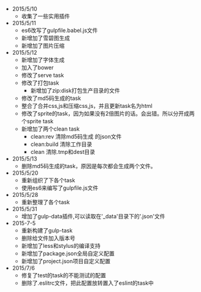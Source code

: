 - 2015/5/10 
    - 收集了一些实用插件
- 2015/5/11
    - es6改写了gulpfile.babel.js文件
    - 新增加了雪碧图生成
    - 新增加了图片压缩
- 2015/5/12
    - 新增加了字体生成
    - 加入了bower
    - 修改了serve task
    - 修改了打包task
        - 新增加了zip:disk打包生产目录的文件
    - 修改了md5码生成的task
    - 整合了合并css,js和压缩css,js，并且更新task名为html
    - 修改了sprite的task，因为如果没有2倍图片的话。会出错。所以分开成两个sprite task
    - 新增加了两个clean task
        + clean:rev 清除md5码生成 的json文件
        + clean:build 清除工作目录
        + clean 清除.tmp和dest目录
- 2015/5/13
    - 删除md5码生成的task，原因是每次都会生成两个文件。
- 2015/5/20
    - 重新组织了下各个task
    - 使用es6来编写了gulpfile.js文件
- 2015/5/28
    - 重新整理了各个task
- 2015/5/31
    - 增加了gulp-data插件,可以读取在'_data'目录下的'.json'文件
- 2015-7-5
    - 重新构建了gulp-task
    - 删除给文件加入版本号
    - 新增加了less和stylus的编译支持
    - 新增加了package.json全局自定义配置
    - 新增加了project.json项目自定义配置
- 2015/7/6
    - 修复了test的task的不能测试的配置
    - 删除了.eslitrc文件，把此配置放转置入了eslint的task中